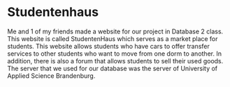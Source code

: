 # Studentenhaus
Me and 1 of my friends made a website for our project in Database 2 class. This website is called StudentenHaus which serves as a market place for students. This website allows students who have cars to offer transfer services to other students who want to move from one dorm to another. In addition, there is also a forum that allows students to sell their used goods. The server that we used for our database was the server of University of Applied Science Brandenburg.
